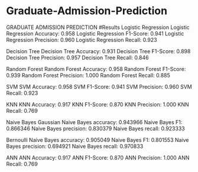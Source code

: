 # Graduate-Admission-Prediction
GRADUATE ADMISSION PREDICTION
#Results
Logistic Regression
Logistic Regression Accuracy: 0.958
Logistic Regression F1-Score: 0.941
Logistic Regression Precision: 0.960
Logistic Regression Recall: 0.923


Decision Tree
Decision Tree Accuracy: 0.931
Decision Tree F1-Score: 0.898
Decision Tree Precision: 0.957
Decision Tree Recall: 0.846


Random Forest
Random Forest Accuracy: 0.958
Random Forest F1-Score: 0.939
Random Forest Precision: 1.000
Random Forest Recall: 0.885


SVM
SVM Accuracy: 0.958
SVM F1-Score: 0.941
SVM Precision: 0.960
SVM Recall: 0.923


KNN
KNN Accuracy: 0.917
KNN F1-Score: 0.870
KNN Precision: 1.000
KNN Recall: 0.769


Naive Bayes
Gaussian
Naive Bayes accuracy: 0.943966
Naive Bayes F1: 0.866346
Naive Bayes precision: 0.830379
Naive Bayes recall: 0.923333

Bernoulli
Naive Bayes accuracy: 0.905049
Naive Bayes F1: 0.801553
Naive Bayes precision: 0.694921
Naive Bayes recall: 0.970833


ANN
ANN Accuracy: 0.917
ANN F1-Score: 0.870
ANN Precision: 1.000
ANN Recall: 0.769

